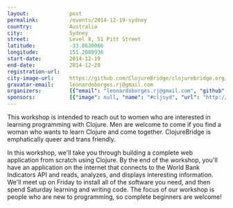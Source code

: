 ```yaml
---
layout:             post
permalink:          /events/2014-12-19-sydney
country:            Australia
city:               Sydney
street:             Level 8, 51 Pitt Street
latitude:           -33.8630066
longitude:          151.2089936
start-date:         2014-12-19
end-date:           2014-12-20
registration-url:
city-image-url:     https://github.com/ClojureBridge/clojurebridge.org/raw/master/app/assets/images/events/default.jpg
gravatar-email:     leonardoborges.rj@gmail.com
organizers:         [{"email": "leonardoborges.rj@gmail.com", "github": null, "name": "Leonardo Borges", "twitter": null}]
sponsors:           [{"image": null, "name": "#cljsyd", "url": "http://www.meetup.com/clj-syd/"}]
---
```


This workshop is intended to reach out to women who are interested in learning programming with Clojure.  Men are welcome to come if you find a woman who wants to learn Clojure and come together.   ClojureBridge is emphatically queer and trans friendly.

In this workshop, we'll take you through building a complete web application from scratch using Clojure.  By the end of the workshop, you'll have an application on the internet that connects to the World Bank Indicators API and reads, analyzes, and displays interesting information.  We'll meet up on Friday to install all of the software you need, and then spend Saturday learning and writing code.
The focus of our workshop is people who are new to programming, so complete beginners are welcome!
